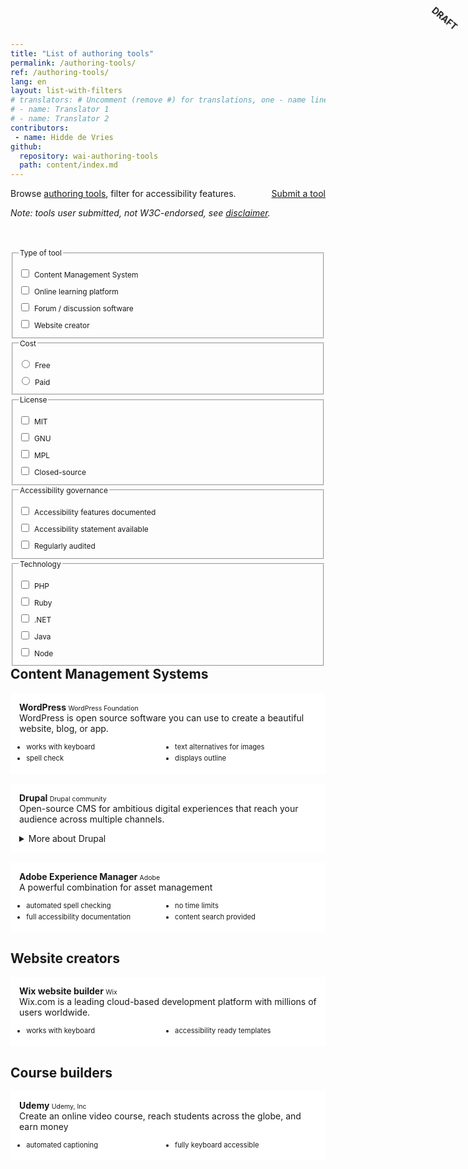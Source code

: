 ```yaml
---
title: "List of authoring tools"
permalink: /authoring-tools/
ref: /authoring-tools/
lang: en
layout: list-with-filters
# translators: # Uncomment (remove #) for translations, one - name line per translator.
# - name: Translator 1
# - name: Translator 2
contributors:
 - name: Hidde de Vries
github:
  repository: wai-authoring-tools
  path: content/index.md
---
```


<style> 
  @media (min-width: 50em) {
    main  {
      display: contents;
    }
  }
  main > header, 
  .header-sup,
  .box {
    grid-column: 4 / 10;
  }
  .header-sup {
    margin-bottom: 48px;
  }
  .info:first-child { 
    display: none; 
  }
  #site-header { 
    margin-bottom: 64px; 
  }
  .filters {
    font-size: 85%;
    grid-row-start: 3;
    grid-column: 2 / 4;
  }
  .filters legend {
    font-size: 1em;
    margin-bottom: 8px;
  }
  .filters label {
    display: block;
    margin-bottom: 4px;
    display: flex;
    align-items: baseline;
  }
  .filters label input {
    margin-right: 8px;    
    margin-top: 7px;
    vertical-align: baseline;
  }
  .tools {
    grid-column: 4 / 10;
    grid-row-start: 3;
  }
  .tools h2:first-child {
    margin-top: 0;
  }
  .tool {
    background-color: white;
    padding: 1em;
    border: 1px solid var(--line-grey);
    margin-bottom: 16px;
  }
  .tool h3 {
    margin: 0;
    font-size: 1em;
  }
  .tool h3 + p {
    margin-top: 0;
  }
  .tool h3 span {
    font-size: 75%;
    font-weight: normal;
  }
  .tool-features {
    font-size: .8em;
    padding-left: 0;
    margin-left: 1em;
    margin-bottom: 0;
    columns: 2;
  }
    .tool-features li {
      margin-bottom: 4px;
    }
  .tag {
    text-decoration: none;
    display: inline-block;
    font-weight: 400;
    border-radius: 1em;
    padding: 0 .75em;
    font-size: 75%;
    background-color: var(--cloudy-subtle);
    margin-left: .5em;
    display: none;
  }
  .tag:hover {
    background-color: var(--w3c-blue);
    color: #fff;
  }
  .draft {
    background: var(--gold);
    position: fixed;
    top: 1em;
    right: -4em;
    padding: .5em 5em;
    transform: rotate(40deg);
    font-weight: bold;
    text-transform: uppercase;  
  }
</style>

<div class="draft">Draft</div>

<div class="header-sup">
  <a class="button button-more" href="submit-a-tool" style="float: right"><span>Submit a tool</span></a>
  <p>Browse <a href="https://www.w3.org/WAI/standards-guidelines/atag">authoring tools</a>, filter for accessibility features.</p>
  <p><em>Note: tools user submitted, not W3C-endorsed, see <a href="#disclaimer">disclaimer</a>.</em></p>
</div>

<div class="filters">
  <fieldset>
    <legend>Type of tool</legend>
    <label><input type="checkbox"> Content Management System</label>
    <label><input type="checkbox"> Online learning platform</label>
    <label><input type="checkbox"> Forum / discussion software</label>
    <label><input type="checkbox"> Website creator</label>
  </fieldset>
  <fieldset>
    <legend>Cost</legend>
    <label><input type="radio" name="filter-1"> Free</label>
    <label><input type="radio" name="filter-1"> Paid</label>
  </fieldset>
  <fieldset>
    <legend>License</legend>
    <label><input type="checkbox"> MIT</label>
    <label><input type="checkbox"> GNU</label>
    <label><input type="checkbox"> MPL</label>
    <label><input type="checkbox"> Closed-source</label>
  </fieldset>
  <fieldset>
    <legend>Accessibility governance</legend>
    <label><input type="checkbox"> Accessibility features documented</label>
    <label><input type="checkbox"> Accessibility statement available</label>
    <label><input type="checkbox"> Regularly audited</label>
  </fieldset>
  <fieldset>
    <legend>Technology</legend>
    <label><input type="checkbox"> PHP</label>
    <label><input type="checkbox"> Ruby</label>
    <label><input type="checkbox"> .NET</label>
    <label><input type="checkbox"> Java</label>
    <label><input type="checkbox"> Node</label>
  </fieldset>
<!--  <fieldset>
    <legend>Editing experience accessibility</legend>
    <label><input type="checkbox"> Works with keyboard</label>
    <label><input type="checkbox"> Buttons have names</label>
    <label><input type="checkbox"> No time limits</label>
    <label><input type="checkbox"> Flashing content optional</label>  
    <label><input type="checkbox"> Content text search provided</label>
    <label><input type="checkbox"> Previews accessible</label>
    <label><input type="checkbox"> Accessibility preferences</label>
    <label><input type="checkbox"> Helps prevent and correct mistakes</label>
    <label><input type="checkbox"> Accessibiliy features documented</label>
  </fieldset>
  <fieldset>
    <legend>Output accessibility</legend>
    <label><input type="checkbox"> Accessibility information preserved</label>
    <label><input type="checkbox"> Accessible templates available</label>
    <label><input type="checkbox"> Guides authors to produce accessible content</label>
    <label><input type="checkbox"> Image alternatives enforced</label>
    <label><input type="checkbox"> Video alternatives enforced</label>
    <label><input type="checkbox"> Accessibility features on by default</label>
    <label><input type="checkbox"> Provides automated accessibility checks</label>
    <label><input type="checkbox"> Content spell-checked</label>
    <label><input type="checkbox"> Documentation provided</label>
  </fieldset>-->
</div>
<div class="tools">
  <h2>Content Management Systems</h2>
  <article class="tool">
    <h3>WordPress <span>WordPress Foundation</span> <a href="#" class="tag">CMS</a></h3>
    <p>WordPress is open source software you can use to create a beautiful website, blog, or app.</p>
    <ul class="tool-features">
      <li>works with keyboard</li>
      <li>spell check</li>
      <li>text alternatives for images</li>
      <li>displays outline</li>
    </ul>
  </article>
  <article class="tool">
    <h3>Drupal <span>Drupal community</span> <a href="#" class="tag">CMS</a></h3>
    <p>Open-source CMS for ambitious digital experiences that reach your audience across multiple channels.</p>
    <details>
      <summary class="button button-small button-secondary">More about Drupal</summary>
    <ul class="tool-features">
      <li>text alternatives for images</li>
      <li>displays outline</li>
      <li>accessibility documented</li>
    </ul>
    </details>
  </article>
  <article class="tool">
    <h3>Adobe Experience Manager <span>Adobe</span> <a href="#" class="tag">CMS</a></h3>
    <p>A powerful combination for asset management</p>
    <ul class="tool-features">
      <li>automated spell checking</li>
      <li>full accessibility documentation</li>
      <li>no time limits</li>
      <li>content search provided</li>
    </ul>
  </article>
  <h2>Website creators</h2>
  <article class="tool">
    <h3>Wix website builder <span>Wix</span> <a href="#" class="tag">website creator</a></h3>
    <p>Wix.com is a leading cloud-based development platform with millions of users worldwide.</p>
    <ul class="tool-features">
      <li>works with keyboard</li>
      <li>accessibility ready templates</li>
    </ul>
  </article>
  <h2>Course builders</h2>
  <article class="tool">
    <h3>Udemy <span>Udemy, Inc</span> <a href="#" class="tag">course builder</a></h3>
    <p>Create an online video course, reach students across the globe, and earn money </p>
    <ul class="tool-features">
      <li>automated captioning</li>
      <li>fully keyboard accessible</li>
    </ul>
  </article>
</div>